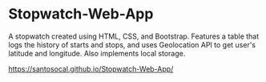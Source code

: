 # Stopwatch-Web-App
A stopwatch created using HTML, CSS, and Bootstrap. Features a table that logs the history of starts and stops, and uses Geolocation API to get user's latitude and longitude. Also implements local storage.

https://santosocal.github.io/Stopwatch-Web-App/

